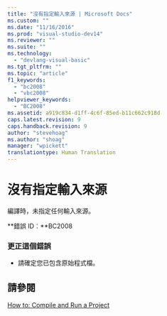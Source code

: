 ```yaml
---
title: "沒有指定輸入來源 | Microsoft Docs"
ms.custom: ""
ms.date: "11/16/2016"
ms.prod: "visual-studio-dev14"
ms.reviewer: ""
ms.suite: ""
ms.technology: 
  - "devlang-visual-basic"
ms.tgt_pltfrm: ""
ms.topic: "article"
f1_keywords: 
  - "bc2008"
  - "vbc2008"
helpviewer_keywords: 
  - "BC2008"
ms.assetid: a919c834-d1ff-4c6f-85ed-b11c662c918d
caps.latest.revision: 9
caps.handback.revision: 9
author: "stevehoag"
ms.author: "shoag"
manager: "wpickett"
translationtype: Human Translation
---
```

# 沒有指定輸入來源
編譯時，未指定任何輸入來源。  
  
 **錯誤 ID︰**BC2008  
  
### 更正這個錯誤  
  
-   請確定您已包含原始程式檔。  
  
## 請參閱  
 [How to: Compile and Run a Project](../../visual-basic/developing-apps/using-ide/how-to-compile-and-run-a-project.md)
